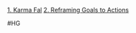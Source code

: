 [1. Karma Fal](1.%20Karma%20Fal.md)
[2. Reframing Goals to Actions](2.%20Reframing%20Goals%20to%20Actions.md)


#HG
